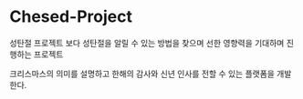 # Chesed-Project


성탄절 프로젝트 
보다 성탄절을 알릴 수 있는 방법을 찾으며 선한 영향력을 기대하며 진행하는 프로젝트

크리스마스의 의미를 설명하고 한해의 감사와 신년 인사를 전할 수 있는 플랫폼을 개발한다.
